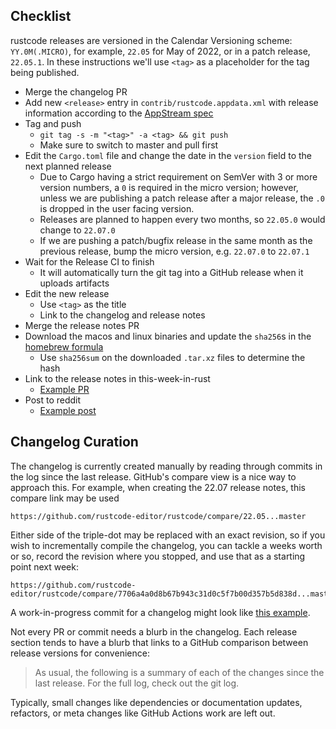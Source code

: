 ## Checklist

rustcode releases are versioned in the Calendar Versioning scheme:
`YY.0M(.MICRO)`, for example, `22.05` for May of 2022, or in a patch release,
`22.05.1`. In these instructions we'll use `<tag>` as a placeholder for the tag
being published.

* Merge the changelog PR
* Add new `<release>` entry in `contrib/rustcode.appdata.xml` with release information according to the [AppStream spec](https://www.freedesktop.org/software/appstream/docs/sect-Metadata-Releases.html)
* Tag and push
    * `git tag -s -m "<tag>" -a <tag> && git push`
    * Make sure to switch to master and pull first
* Edit the `Cargo.toml` file and change the date in the `version` field to the next planned release
    * Due to Cargo having a strict requirement on SemVer with 3 or more version
      numbers, a `0` is required in the micro version; however, unless we are
      publishing a patch release after a major release, the `.0` is dropped in
      the user facing version.
    * Releases are planned to happen every two months, so `22.05.0` would change to `22.07.0`
    * If we are pushing a patch/bugfix release in the same month as the previous
      release, bump the micro version, e.g. `22.07.0` to `22.07.1`
* Wait for the Release CI to finish
    * It will automatically turn the git tag into a GitHub release when it uploads artifacts
* Edit the new release
    * Use `<tag>` as the title
    * Link to the changelog and release notes
* Merge the release notes PR
* Download the macos and linux binaries and update the `sha256`s in the [homebrew formula]
    * Use `sha256sum` on the downloaded `.tar.xz` files to determine the hash
* Link to the release notes in this-week-in-rust
    * [Example PR](https://github.com/rust-lang/this-week-in-rust/pull/3300)
* Post to reddit
    * [Example post](https://www.reddit.com/r/rust/comments/uzp5ze/rustcode_editor_2205_released/)

[homebrew formula]: https://github.com/Homebrew/homebrew-core/blob/master/Formula/rustcode.rb

## Changelog Curation

The changelog is currently created manually by reading through commits in the
log since the last release. GitHub's compare view is a nice way to approach
this. For example, when creating the 22.07 release notes, this compare link
may be used

```
https://github.com/rustcode-editor/rustcode/compare/22.05...master
```

Either side of the triple-dot may be replaced with an exact revision, so if
you wish to incrementally compile the changelog, you can tackle a weeks worth
or so, record the revision where you stopped, and use that as a starting point
next week:

```
https://github.com/rustcode-editor/rustcode/compare/7706a4a0d8b67b943c31d0c5f7b00d357b5d838d...master
```

A work-in-progress commit for a changelog might look like
[this example](https://github.com/rustcode-editor/rustcode/commit/831adfd4c709ca16b248799bfef19698d5175e55).

Not every PR or commit needs a blurb in the changelog. Each release section
tends to have a blurb that links to a GitHub comparison between release
versions for convenience:

> As usual, the following is a summary of each of the changes since the last
> release. For the full log, check out the git log.

Typically, small changes like dependencies or documentation updates, refactors,
or meta changes like GitHub Actions work are left out.
